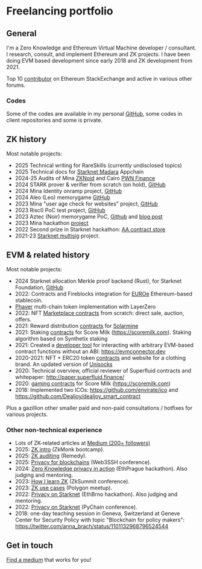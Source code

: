 # Freelancing portfolio

## General

I'm a Zero Knowledge and Ethereum Virtual Machine developer / consultant. I research, consult, and implement Ethereum and ZK projects. I have been doing EVM based development since early 2018 and ZK development from 2021.

Top 10 [contributor](https://ethereum.stackexchange.com/users/31933/lauri-peltonen) on Ethereum StackExchange and active in various other forums.

### Codes

Some of the codes are available in my personal [GitHub](https://github.com/microbecode), some codes in client repositories and some is private.

## ZK history

Most notable projects:

- 2025 Technical writing for RareSkills (currently undisclosed topics)
- 2025 Technical docs for [Starknet Madara](https://docs.madara.build/) Appchain
- 2024-25 Audits of Mina [ZKNoid](https://docs.zknoid.io/zkNoidAuditAug2024Final.pdf) and Cairo [PWN Finance](https://security.extropy.io/static/media/PWNFinance.ec89541dfbb52796f439.pdf)
- 2024 STARK prover & verifier from scratch (on hold), [GitHub](https://github.com/microbecode/stark-from-zero)
- 2024 Mina Identity onramp project, [GitHub](https://github.com/microbecode/zk-identity-onramp)
- 2024 Aleo (Leo) memorygame [GitHub](https://github.com/microbecode/zk-memorygame)
- 2023 Mina "user age check for websites" project, [GitHub](https://github.com/microbecode/zk-agecheck)
- 2023 Risc0 PoC test project, [GitHub](https://github.com/microbecode/zk-authorize)
- 2023 Aztec (Noir) memorygame PoC, [Github](https://github.com/eqlabs/aztec-memorygame) and [blog post](https://equilibrium.co/blog/aztec)
- 2023 Mina hackathon [project](https://github.com/microbecode/mina_devdao_hackathon)
- 2022 Second prize in Starknet hackathon: [AA contract store](https://github.com/team-brewery/wallet-app-store)
- 2021-23 [Starknet multisig](https://github.com/eqlabs/starknet-multisig) project.

## EVM & related history

Most notable projects:

- 2024 Starknet allocation Merkle proof backend (Rust), for Starknet Foundation, [GitHub](https://github.com/starknetfndn/defispring/tree/main/backend)
- 2022: Contracts and Fireblocks integration for [EUROe](https://www.euroe.com/) Ethereum-based stablecoin.
- [Phaver](https://phaver.com/) multi-chain token implementation with LayerZero
- 2022: NFT [Marketplace contracts](https://gitlab.com/onpulse/nftonpulse/nftop-contracts) from scratch: direct sale, auction, offers.
- 2021: Reward distribution <a href='https://github.com/microbecode/Solarmine'>contracts</a> for <a href='http://solarminecoin.com/'>Solarmine</a>
- 2021: Staking <a href='https://github.com/microbecode/Score-Milk-staking'>contracts</a> for Score Milk (https://scoremilk.com). Staking algorithm based on Synthetix staking
- 2021: Created a <a href='https://github.com/microbecode/evm-connector'>developer tool</a> for interacting with arbitrary EVM-based contract functions without an ABI: https://evmconnector.dev
- 2020-2021: NFT + ERC20 token <a href='https://github.com/microbecode/DPriceBranding'>contracts</a> and website for a clothing brand. An updated version of <a href='https://defiprime.com/unisocks-explained'>Unisocks</a>
- 2020: Technical overview, official reviewer of Superfluid contracts and whitepaper: http://paper.superfluid.finance/
- 2020: <a href='https://github.com/microbecode/Score-Milk-token'>gaming contracts</a> for Score Milk (https://scoremilk.com)
- 2018: Implemented two ICOs: https://github.com/envirate/ico and https://github.com/Dealjoy/dealjoy_smart_contract

Plus a gazillion other smaller paid and non-paid consultations / hotfixes for various projects.

### Other non-technical experience

- Lots of ZK-related articles at [Medium (200+ followers)](https://medium.com/@laurippeltonen)
- 2025: [ZK intro](https://www.youtube.com/watch?v=miIOJFkGcY4) (ZkMonk bootcamp).
- 2025: [ZK auditing](https://www.youtube.com/watch?v=hDp2Bbppp9Y) (Remedy).
- 2025: [Privacy for blockchains](https://www.youtube.com/watch?v=c3-htx7dHeA) (Web3SSH conference).
- 2024: [Zero Knowledge privacy in action](https://www.youtube.com/watch?v=mtucno8c9MQ) (EthPrague hackathon). Also judging and mentoring.
- 2023: [How I learn ZK](https://www.youtube.com/watch?v=zC3uylrXAQ4) (ZkSummit conference).
- 2023: [ZK use cases](https://youtu.be/F7gPWpzVCD8) (Polygon meetup).
- 2022: [Privacy on Starknet](https://www.youtube.com/watch?v=3cYuBc3DAIg) (EthBrno hackathon). Also judging and mentoring.
- 2022: [Privacy on Starknet](https://www.youtube.com/watch?v=yovqD0jtQSc) (PyChain conference).
- 2018: one-day teaching session in Geneva, Switzerland at Geneve Center for Security Policy with topic "Blockchain for policy makers": https://twitter.com/anna_brach/status/1101132968796524544

## Get in touch

[Find a medium](https://linktr.ee/lauripeltonen) that works for you!
